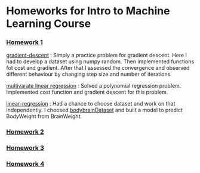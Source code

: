 # Homeworks for Intro to Machine Learning Course

### [Homework 1](https://github.com/rayansami/CS595-intro-to-machine-learning/tree/master/Homework%201)

[gradient-descent](https://github.com/rayansami/CS595-intro-to-machine-learning/blob/master/Homework%201/gradient-descent.ipynb) : Simply a practice problem for gradient descent. Here I had to develop a dataset using numpy random. Then implemented functions fot cost and gradient. After that I assessed the convergence and observed different behaviour by changing step size and number of iterations

[multivarate linear regression](https://github.com/rayansami/CS595-intro-to-machine-learning/blob/master/Homework%201/multivariate-linear-regression.ipynb) : Solved a polynomial regression problem. Implemented cost function and gradient descent for this problem.

[linear-regression](https://github.com/rayansami/CS595-intro-to-machine-learning/blob/master/Homework%201/linear-regression.ipynb) : Had a chance to choose dataset and work on that independently. I choosed [bodybrainDataset](https://github.com/rayansami/CS595-intro-to-machine-learning/blob/master/Homework%201/bodybrainDataset.csv) and built a model to predict BodyWeight from BrainWeight.

### [Homework 2](https://github.com/rayansami/CS595-intro-to-machine-learning/tree/master/Homework%202)
### [Homework 3](https://github.com/rayansami/CS595-intro-to-machine-learning/tree/master/Homework%201)
### [Homework 4](https://github.com/rayansami/CS595-intro-to-machine-learning/tree/master/Homework%201)